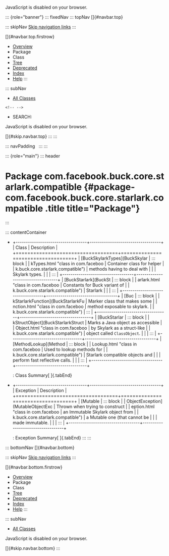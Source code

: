 <div>

JavaScript is disabled on your browser.

</div>

::: {role="banner"}
::: fixedNav
::: topNav
[]{#navbar.top}

::: skipNav
[Skip navigation links](#skip.navbar.top "Skip navigation links")
:::

[]{#navbar.top.firstrow}

-   [Overview](../../../../../../index.html)
-   Package
-   Class
-   [Tree](package-tree.html)
-   [Deprecated](../../../../../../deprecated-list.html)
-   [Index](../../../../../../index-all.html)
-   [Help](../../../../../../help-doc.html)
:::

::: subNav
-   [All Classes](../../../../../../allclasses.html)

```{=html}
<!-- -->
```
-   SEARCH:

<div>

<div>

JavaScript is disabled on your browser.

</div>

</div>

[]{#skip.navbar.top}
:::
:::

::: navPadding
 
:::
:::

::: {role="main"}
::: header
# Package com.facebook.buck.core.starlark.compatible {#package-com.facebook.buck.core.starlark.compatible .title title="Package"}
:::

::: contentContainer
-   +-----------------------------------+-----------------------------------+
    | Class                             | Description                       |
    +===================================+===================================+
    | [BuckSkylarkTypes](BuckSkylar     | ::: block                         |
    | kTypes.html "class in com.faceboo | Container class for helper        |
    | k.buck.core.starlark.compatible") | methods having to deal with       |
    |                                   | Skylark types.                    |
    |                                   | :::                               |
    +-----------------------------------+-----------------------------------+
    | [BuckStarlark](BuckSt             | ::: block                         |
    | arlark.html "class in com.faceboo | Constants for Buck variant of     |
    | k.buck.core.starlark.compatible") | Starlark                          |
    |                                   | :::                               |
    +-----------------------------------+-----------------------------------+
    | [Buc                              | ::: block                         |
    | kStarlarkFunction](BuckStarlarkFu | Marker class that makes some      |
    | nction.html "class in com.faceboo | method exposable to skylark.      |
    | k.buck.core.starlark.compatible") | :::                               |
    +-----------------------------------+-----------------------------------+
    | [BuckStarlar                      | ::: block                         |
    | kStructObject](BuckStarlarkStruct | Marks a Java object as accessible |
    | Object.html "class in com.faceboo | by Skylark as a struct-like       |
    | k.buck.core.starlark.compatible") | object called `ClassObject`.      |
    |                                   | :::                               |
    +-----------------------------------+-----------------------------------+
    | [MethodLookup](Method             | ::: block                         |
    | Lookup.html "class in com.faceboo | Used to lookup methods for        |
    | k.buck.core.starlark.compatible") | Starlark compatible objects and   |
    |                                   | perform fast reflective calls.    |
    |                                   | :::                               |
    +-----------------------------------+-----------------------------------+

    : Class Summary[ ]{.tabEnd}

-   +-----------------------------------+-----------------------------------+
    | Exception                         | Description                       |
    +===================================+===================================+
    | [Mutable                          | ::: block                         |
    | ObjectException](MutableObjectExc | Thrown when trying to construct   |
    | eption.html "class in com.faceboo | an Immutable Skylark object from  |
    | k.buck.core.starlark.compatible") | a Mutable one (that cannot be     |
    |                                   | made immutable.                   |
    |                                   | :::                               |
    +-----------------------------------+-----------------------------------+

    : Exception Summary[ ]{.tabEnd}
:::
:::

::: bottomNav
[]{#navbar.bottom}

::: skipNav
[Skip navigation links](#skip.navbar.bottom "Skip navigation links")
:::

[]{#navbar.bottom.firstrow}

-   [Overview](../../../../../../index.html)
-   Package
-   Class
-   [Tree](package-tree.html)
-   [Deprecated](../../../../../../deprecated-list.html)
-   [Index](../../../../../../index-all.html)
-   [Help](../../../../../../help-doc.html)
:::

::: subNav
-   [All Classes](../../../../../../allclasses.html)

<div>

<div>

JavaScript is disabled on your browser.

</div>

</div>

[]{#skip.navbar.bottom}
:::
